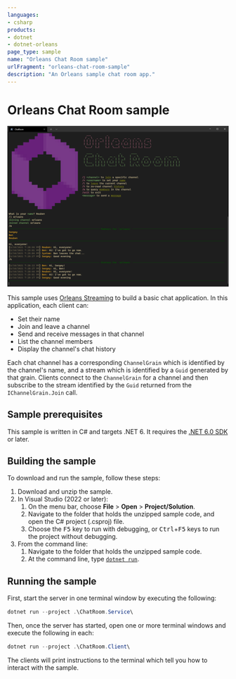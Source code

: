 ```yaml
---
languages:
- csharp
products:
- dotnet
- dotnet-orleans
page_type: sample
name: "Orleans Chat Room sample"
urlFragment: "orleans-chat-room-sample"
description: "An Orleans sample chat room app."
---
```


# Orleans Chat Room sample

![A screenshot of the chat client](screenshot.png)

This sample uses [Orleans Streaming](http://dotnet.github.io/orleans/docs/streaming/index.html) to build a basic chat application. In this application, each client can:

* Set their name
* Join and leave a channel
* Send and receive messages in that channel
* List the channel members
* Display the channel's chat history

Each chat channel has a corresponding `ChannelGrain` which is identified by the channel's name, and a stream which is identified by a `Guid` generated by that grain. Clients connect to the `ChannelGrain` for a channel and then subscribe to the stream identified by the `Guid` returned from the `IChannelGrain.Join` call.

## Sample prerequisites

This sample is written in C# and targets .NET 6. It requires the [.NET 6.0 SDK](https://dotnet.microsoft.com/download/dotnet/6.0) or later.

## Building the sample

To download and run the sample, follow these steps:

1. Download and unzip the sample.
2. In Visual Studio (2022 or later):
    1. On the menu bar, choose **File** > **Open** > **Project/Solution**.
    2. Navigate to the folder that holds the unzipped sample code, and open the C# project (.csproj) file.
    3. Choose the <kbd>F5</kbd> key to run with debugging, or <kbd>Ctrl</kbd>+<kbd>F5</kbd> keys to run the project without debugging.
3. From the command line:
   1. Navigate to the folder that holds the unzipped sample code.
   2. At the command line, type [`dotnet run`](https://docs.microsoft.com/dotnet/core/tools/dotnet-run).

## Running the sample

First, start the server in one terminal window by executing the following:

```PowerShell
dotnet run --project .\ChatRoom.Service\
```

Then, once the server has started, open one or more terminal windows and execute the following in each:

```PowerShell
dotnet run --project .\ChatRoom.Client\
```

The clients will print instructions to the terminal which tell you how to interact with the sample.
